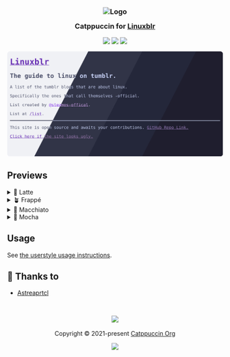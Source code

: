 <h3 align="center">
	<img src="https://raw.githubusercontent.com/catppuccin/catppuccin/main/assets/logos/exports/1544x1544_circle.png" width="100" alt="Logo"/><br/>
	<img src="https://raw.githubusercontent.com/catppuccin/catppuccin/main/assets/misc/transparent.png" height="30" width="0px"/>
	Catppuccin for <a href="https://linuxblr.github.io">Linuxblr</a>
	<img src="https://raw.githubusercontent.com/catppuccin/catppuccin/main/assets/misc/transparent.png" height="30" width="0px"/>
</h3>

<p align="center">
	<a href="https://github.com/linuxpostingxyz/catppuccin-linuxblr/stargazers"><img src="https://img.shields.io/github/stars/linuxpostingxyz/catppuccin-linuxblr?colorA=363a4f&colorB=b7bdf8&style=for-the-badge"></a>
	<a href="https://github.com/linuxpostingxyz/catppuccin-linuxblr/issues"><img src="https://img.shields.io/github/issues/linuxpostingxyz/catppuccin-linuxblr?colorA=363a4f&colorB=f5a97f&style=for-the-badge"></a>
	<a href="https://github.com/linuxpostingxyz/catppuccin-linuxblr/contributors"><img src="https://img.shields.io/github/contributors/linuxpostingxyz/catppuccin-linuxblr?colorA=363a4f&colorB=a6da95&style=for-the-badge"></a>
</p>

<p align="center">
	<img src="./assets/preview.webp"/>
</p>

## Previews

<details>
<summary>🌻 Latte</summary>
<img src="./assets/latte.png"/>
</details>
<details>
<summary>🪴 Frappé</summary>
<img src="./assets/frappe.png"/>
</details>
<details>
<summary>🌺 Macchiato</summary>
<img src="./assets/macchiato.png"/>
</details>
<details>
<summary>🌿 Mocha</summary>
<img src="./assets/mocha.png"/>
</details>

## Usage

See [the userstyle usage instructions](https://github.com/catppuccin/userstyles/blob/main/docs/USAGE.md).

## 💝 Thanks to

- [Astreaprtcl](https://github.com/astreaprtcl)

&nbsp;

<p align="center">
	<img src="https://raw.githubusercontent.com/catppuccin/catppuccin/main/assets/footers/gray0_ctp_on_line.svg?sanitize=true" />
</p>

<p align="center">
	Copyright &copy; 2021-present <a href="https://github.com/catppuccin" target="_blank">Catppuccin Org</a>
</p>

<p align="center">
	<a href="https://github.com/catppuccin/catppuccin/blob/main/LICENSE"><img src="https://img.shields.io/static/v1.svg?style=for-the-badge&label=License&message=MIT&logoColor=d9e0ee&colorA=363a4f&colorB=b7bdf8"/></a>
</p>

